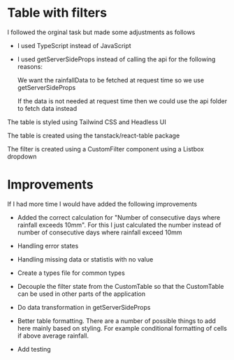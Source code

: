 # Table with filters

I followed the orginal task but made some adjustments as follows

-   I used TypeScript instead of JavaScript

-   I used getServerSideProps instead of calling the api for the following reasons:

    We want the rainfallData to be fetched at request time so we use getServerSideProps

    If the data is not needed at request time then we could use the api folder to fetch data instead

The table is styled using Tailwind CSS and Headless UI

The table is created using the tanstack/react-table package

The filter is created using a CustomFilter component using a Listbox dropdown

# Improvements

If I had more time I would have added the following improvements

-   Added the correct calculation for "Number of consecutive days where rainfall exceeds 10mm". For this I just calculated the number instead of number of consecutive days where rainfall exceed 10mm

-   Handling error states

-   Handling missing data or statistis with no value

-   Create a types file for common types

-   Decouple the filter state from the CustomTable so that the CustomTable can be used in other parts of the application

-   Do data transformation in getServerSideProps

-   Better table formatting. There are a number of possible things to add here mainly based on styling. For example conditional formatting of cells if above average rainfall.

-   Add testing
